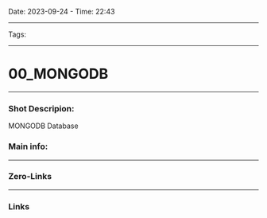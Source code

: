 Date: 2023-09-24 - Time: 22:43
___
Tags:
___
# 00_MONGODB
___ 
### Shot Descripion:

MONGODB Database
### Main info:

___
### Zero-Links

___
### Links
